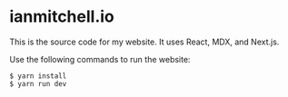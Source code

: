 # ianmitchell.io

This is the source code for my website. It uses React, MDX, and Next.js.

Use the following commands to run the website:

    $ yarn install
    $ yarn run dev
